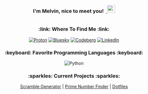 <h3 align="center"> I'm Melvin, nice to meet you!&nbsp;&nbsp;<a href="#"> <img alt="" src="https://raw.githubusercontent.com/MartinHeinz/MartinHeinz/master/wave.gif" width = 25px> </a> </h3>

<a href="#x">
<div align="center">
<img alt="" src="https://readme-typing-svg.herokuapp.com?lines=Python+Freak+🐍;Football+Lover+🏈;Harry+Potter+Enthusiast+🪄;Hockey+Fanatic+🏒;&center=true&width=500&height=34">
</div>
</a>

<div align="center">
 <h3> :link: Where To Find Me :link: </h3>

[![Proton](https://img.shields.io/badge/proton%20mail-6D4AFF?style=for-the-badge&logo=protonmail&logoColor=white)](mailto:melvinquick@proton.me) [![Bluesky](https://img.shields.io/badge/Bluesky-0285FF?logo=bluesky&logoColor=fff&style=for-the-badge)](https://bsky.app/profile/melvinquick.bsky.social) [![Codeberg](https://img.shields.io/badge/Codeberg-2185D0?style=for-the-badge&logo=Codeberg&logoColor=white)](https://codeberg.org/melvinquick) [![LinkedIn](https://img.shields.io/badge/LinkedIn-0077B5?style=for-the-badge&logo=linkedin&logoColor=white)](https://www.linkedin.com/in/melvinquick/)

</div>

<div align="center">
 <h3> :keyboard: Favorite Programming Languages :keyboard: </h3>

![Python](https://img.shields.io/badge/Python-FFD43B?style=for-the-badge&logo=python&logoColor=blue)

</div>

<div align="center">
 <h3> :sparkles: Current Projects :sparkles: </h3>

[Scramble Generator](https://scramblegenerator.com) | [Prime Number Finder](https://primenumberfinder.com) | [Dotfiles](https://codeberg.org/melvinquick/dotfiles)

</div>
